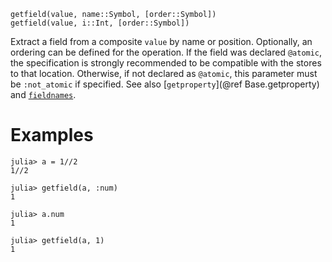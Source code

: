 ```
getfield(value, name::Symbol, [order::Symbol])
getfield(value, i::Int, [order::Symbol])
```

Extract a field from a composite `value` by name or position. Optionally, an ordering can be defined for the operation. If the field was declared `@atomic`, the specification is strongly recommended to be compatible with the stores to that location. Otherwise, if not declared as `@atomic`, this parameter must be `:not_atomic` if specified. See also [`getproperty`](@ref Base.getproperty) and [`fieldnames`](@ref).

# Examples

```jldoctest
julia> a = 1//2
1//2

julia> getfield(a, :num)
1

julia> a.num
1

julia> getfield(a, 1)
1
```

